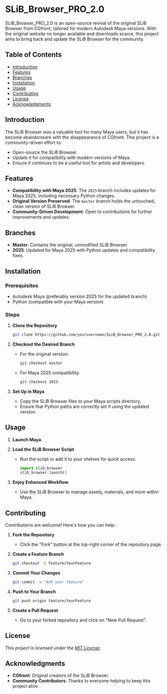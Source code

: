 # SLiB_Browser_PRO_2.0

SLiB_Browser_PRO_2.0 is an open-source revival of the original SLiB Browser from CGfront, tailored for modern Autodesk Maya versions. With the original website no longer available and downloads scarce, this project aims to bring back and update the SLiB Browser for the community.

## Table of Contents

- [Introduction](#introduction)
- [Features](#features)
- [Branches](#branches)
- [Installation](#installation)
- [Usage](#usage)
- [Contributing](#contributing)
- [License](#license)
- [Acknowledgments](#acknowledgments)

## Introduction

The SLiB Browser was a valuable tool for many Maya users, but it has become abandonware with the disappearance of CGfront. This project is a community-driven effort to:

- Open-source the SLiB Browser.
- Update it for compatibility with modern versions of Maya.
- Ensure it continues to be a useful tool for artists and developers.

## Features

- **Compatibility with Maya 2025**: The `2025` branch includes updates for Maya 2025, including necessary Python changes.
- **Original Version Preserved**: The `master` branch holds the untouched, clean version of SLiB Browser.
- **Community-Driven Development**: Open to contributions for further improvements and updates.

## Branches

- **Master**: Contains the original, unmodified SLiB Browser.
- **2025**: Updated for Maya 2025 with Python updates and compatibility fixes.

## Installation

### Prerequisites

- Autodesk Maya (preferably version 2025 for the updated branch)
- Python (compatible with your Maya version)

### Steps

1. **Clone the Repository**

   ```bash
   git clone https://github.com/yourusername/SLiB_Browser_PRO_2.0.git
   ```

2. **Checkout the Desired Branch**

   - For the original version:

     ```bash
     git checkout master
     ```

   - For Maya 2025 compatibility:

     ```bash
     git checkout 2025
     ```

3. **Set Up in Maya**

   - Copy the SLiB Browser files to your Maya scripts directory.
   - Ensure that Python paths are correctly set if using the updated version.

## Usage

1. **Launch Maya**.

2. **Load the SLiB Browser Script**

   - Run the script or add it to your shelves for quick access:

     ```python
     import slib_browser
     slib_browser.launch()
     ```

3. **Enjoy Enhanced Workflow**

   - Use the SLiB Browser to manage assets, materials, and more within Maya.

## Contributing

Contributions are welcome! Here's how you can help:

1. **Fork the Repository**

   - Click the "Fork" button at the top-right corner of the repository page.

2. **Create a Feature Branch**

   ```bash
   git checkout -b feature/YourFeature
   ```

3. **Commit Your Changes**

   ```bash
   git commit -m "Add your feature"
   ```

4. **Push to Your Branch**

   ```bash
   git push origin feature/YourFeature
   ```

5. **Create a Pull Request**

   - Go to your forked repository and click on "New Pull Request".

## License

*This project is licensed under the [MIT License](LICENSE).*

## Acknowledgments

- **CGfront**: Original creators of the SLiB Browser.
- **Community Contributors**: Thanks to everyone helping to keep this project alive.
